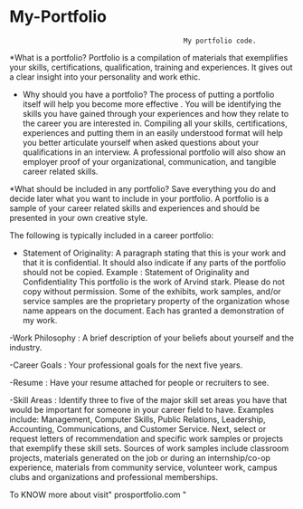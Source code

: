 # My-Portfolio
                                               My portfolio code.

*What is a portfolio?
Portfolio is a compilation of materials that exemplifies your skills, certifications, qualification, training and experiences. It gives out a clear insight into your personality and work ethic.

* Why should you have a portfolio?
The process of putting a portfolio itself will help you become more effective . You will be identifying the skills you have gained through your  experiences and how they relate to the career you are interested in. Compiling all your skills, certifications, experiences and putting them in an easily understood format will help you better articulate yourself when asked questions about your qualifications in an interview. A professional portfolio will also show an employer proof of your organizational, communication, and tangible career related skills.

*What should be included in any  portfolio? 
Save everything you do and decide later what you want to include in your portfolio. A portfolio is a sample of your career related skills and experiences and should be presented in your own creative style. 

The following is typically included in a career portfolio:

- Statement of Originality:
 A paragraph stating that this is your work and that it is confidential. It should also indicate if any parts of the portfolio should not be copied.
 Example : Statement of Originality and Confidentiality 
This portfolio is the work of  Arvind stark. Please do not copy without permission. Some of the exhibits, work samples, and/or service samples are the proprietary property of the organization whose name appears on the document. Each has granted a demonstration of my work.

 -Work Philosophy : 
A brief description of your beliefs about yourself and the industry.

 -Career Goals :
 Your professional goals for the next five years.

 -Resume : 
Have your resume attached for people or recruiters to see. 

 -Skill Areas : 
Identify three to five of the major skill set areas you have that would be important for someone in your career field to have. Examples include: Management, Computer Skills, Public Relations, Leadership, Accounting, Communications, and Customer Service. Next, select or request letters of recommendation and specific work samples or projects that exemplify these skill sets. Sources of work samples include classroom projects, materials generated on the job or during an internship/co-op experience, materials from community service, volunteer work, campus clubs and organizations and professional memberships.


To KNOW more about visit" prosportfolio.com "
